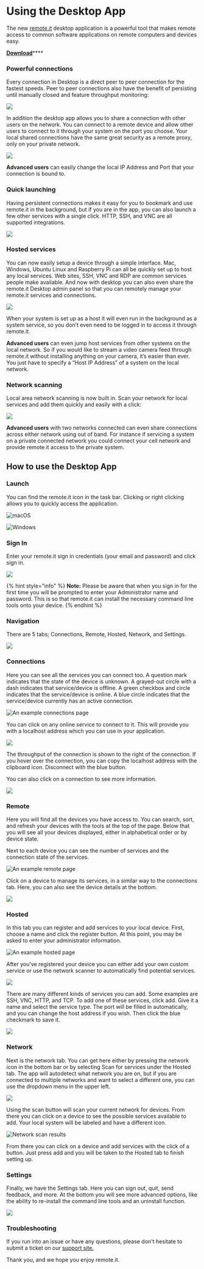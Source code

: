 # Using the Desktop App

The new [remote.it](http://remote.it/) desktop application is a powerful tool that makes remote access to common software applications on remote computers and devices easy.

[**Download**](https://github.com/remoteit/desktop/releases/latest)\*\*\*\*

### Powerful connections

Every connection in Desktop is a direct peer to peer connection for the fastest speeds. Peer to peer connections also have the benefit of persisting until manually closed and feature throughput monitoring:

![](../../.gitbook/assets/1.png)

In addition the desktop app allows you to share a connection with other users on the network. You can connect to a remote device and allow other users to connect to it through your system on the port you choose. Your local shared connections have the same great security as a remote proxy, only on your private network.

![](../../.gitbook/assets/2%20%284%29.png)

**Advanced users** can easily change the local IP Address and Port that your connection is bound to.

### Quick launching

Having persistent connections makes it easy for you to bookmark and use remote.it in the background, but if you are in the app, you can also launch a few other services with a single click. HTTP, SSH, and VNC are all supported integrations.

![](../../.gitbook/assets/3%20%283%29.png)

### Hosted services

You can now easily setup a device through a simple interface. Mac, Windows, Ubuntu Linux and Raspberry Pi can all be quickly set up to host any local services. Web sites, SSH, VNC and RDP are common services people make available. And now with desktop you can also even share the remote.it Desktop admin panel so that you can remotely manage your remote.it services and connections.

![](../../.gitbook/assets/screen-shot-2020-02-19-at-4.15.43-pm.png)

When your system is set up as a host it will even run in the background as a system service, so you don’t even need to be logged in to access it through remote.it.

**Advanced users** can even jump host services from other systems on the local network. So if you would like to stream a video camera feed through remote.it without installing anything on your camera, it’s easier than ever. You just have to specify a “Host IP Address” of a system on the local network.

### Network scanning

Local area network scanning is now built in. Scan your network for local services and add them quickly and easily with a click:

![](../../.gitbook/assets/5%20%283%29.png)

**Advanced users** with two networks connected can even share connections across either network using out of band. For instance if servicing a system on a private connected network you could connect your cell network and provide remote.it access to the private system.

## How to use the Desktop App

### Launch

You can find the remote.it icon in the task bar. Clicking or right clicking allows you to quickly access the application. 

![macOS](https://blobscdn.gitbook.com/v0/b/gitbook-28427.appspot.com/o/assets%2F-LUSyCxfB8Qr7Kz5eeQu%2F-Lmsw5ItBCSgAU0sF2Ju%2F-LmsxYXnJolMHphogh5h%2F%E3%82%B9%E3%82%AF%E3%83%AA%E3%83%BC%E3%83%B3%E3%82%B7%E3%83%A7%E3%83%83%E3%83%88%202019-08-22%2018.50.09.png?alt=media&token=e42dd439-2918-437f-9b63-af8a082a87eb)

![Windows](https://blobscdn.gitbook.com/v0/b/gitbook-28427.appspot.com/o/assets%2F-LUSyCxfB8Qr7Kz5eeQu%2F-Lmsw5ItBCSgAU0sF2Ju%2F-LmsxlRVkgri4Yxg-v7a%2F%E3%82%B9%E3%82%AF%E3%83%AA%E3%83%BC%E3%83%B3%E3%82%B7%E3%83%A7%E3%83%83%E3%83%88%202019-08-22%2018.54.43.png?alt=media&token=57537c7e-e0cf-42c4-b1e2-7f05ea4b4d2c)

### Sign In

Enter your remote.it sign in credentials \(your email and password\) and click sign in. 

![](../../.gitbook/assets/8.png)

{% hint style="info" %}
**Note:** Please be aware that when you sign in for the first time you will be prompted to enter your Administrator name and password. This is so that remote.it can install the necessary command line tools onto your device. 
{% endhint %}

### Navigation

There are 5 tabs; Connections, Remote, Hosted, Network, and Settings.

![](../../.gitbook/assets/9%20%283%29.png)

### Connections

Here you can see all the services you can connect too. A question mark indicates that the state of the device is unknown. A grayed-out circle with a dash indicates that service/device is offline. A green checkbox and circle indicates that the service/device is online. A blue circle indicates that the service/device currently has an active connection.

![An example connections page](../../.gitbook/assets/10%20%281%29.png)

You can click on any online service to connect to it. This will provide you with a localhost address which you can use in your application.

![](../../.gitbook/assets/11.png)

The throughput of the connection is shown to the right of the connection. If you hover over the connection, you can copy the localhost address with the clipboard icon. Disconnect with the blue button.

You can also click on a connection to see more information.

![](../../.gitbook/assets/12.png)

### Remote

Here you will find all the devices you have access to. You can search, sort, and refresh your devices with the tools at the top of the page. Below that you will see all your devices displayed, either in alphabetical order or by device state. 

Next to each device you can see the number of services and the connection state of the services.

![An example remote page](../../.gitbook/assets/13.png)

Click on a device to manage its services, in a similar way to the connections tab. Here, you can also see the device details at the bottom. 

![](../../.gitbook/assets/14.png)

### Hosted

In this tab you can register and add services to your local device. First, choose a name and click the register button. At this point, you may be asked to enter your administrator information.

![An example hosted page](../../.gitbook/assets/15.png)

After you've registered your device you can either add your own custom service or use the network scanner to automatically find potential services.

![](../../.gitbook/assets/16.png)

There are many different kinds of services you can add. Some examples are SSH, VNC, HTTP, and TCP. To add one of these services, click add. Give it a name and select the service type. The port will be filled in automatically, and you can change the host address if you wish. Then click the blue checkmark to save it.

![](../../.gitbook/assets/17.png)

### Network

Next is the network tab. You can get here either by pressing the network icon in the bottom bar or by selecting Scan for services under the Hosted tab. The app will autodetect what network you are on, but if you are connected to multiple networks and want to select a different one, you can use the dropdown menu in the upper left.

![](../../.gitbook/assets/18.png)

Using the scan button will scan your current network for devices. From there you can click on a device to see the possible services available to add. Your local system will be labeled and have a different icon. 

![Network scan results](../../.gitbook/assets/19.png)

From there you can click on a device and add services with the click of a button. Just press add and you will be taken to the Hosted tab to finish setting up.

### Settings

Finally, we have the Settings tab. Here you can sign out, quit, send feedback, and more. At the bottom you will see more advanced options, like the ability to re-install the command line tools and an uninstall function. 

![](../../.gitbook/assets/20.png)

### Troubleshooting

If you run into an issue or have any questions, please don't hesitate to submit a ticket on our [support site.](https://remot3it.zendesk.com/hc/en-us)

Thank you, and we hope you enjoy remote.it.

